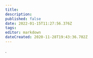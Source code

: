 ```yaml
---
title: 
description: 
published: false
date: 2022-01-15T11:27:56.376Z
tags: 
editor: markdown
dateCreated: 2020-11-28T19:43:36.702Z
---
```


.